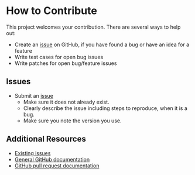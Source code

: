 How to Contribute
=================

This project welcomes your contribution. There are several ways to help out:

* Create an [issue](https://github.com/jaymoulin/docker-plex/issues/) on GitHub,
if you have found a bug or have an idea for a feature
* Write test cases for open bug issues
* Write patches for open bug/feature issues

Issues
------

* Submit an [issue](https://github.com/jaymoulin/docker-plex/issues/)
  * Make sure it does not already exist.
  * Clearly describe the issue including steps to reproduce, when it is a bug.
  * Make sure you note the version you use.

Additional Resources
--------------------

* [Existing issues](https://github.com/jaymoulin/docker-plex/issues/)
* [General GitHub documentation](https://help.github.com/)
* [GitHub pull request documentation](https://help.github.com/send-pull-requests/)
